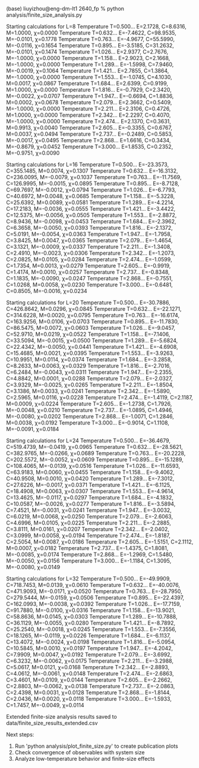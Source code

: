 (base) liuyizhou@eng-dm-lt1 2640_fp % python analysis/finite_size_analysis.py


Starting calculations for L=8
  Temperature T=0.500... E=2.1728, C=8.6316, M=1.0000, χ=0.0000
  Temperature T=0.632... E=-7.4622, C=98.9535, M=-0.0101, χ=0.1778
  Temperature T=0.763... E=-4.9677, C=55.5990, M=-0.0116, χ=0.1654
  Temperature T=0.895... E=-3.5185, C=31.2632, M=-0.0101, χ=0.1474
  Temperature T=1.026... E=2.9377, C=2.7676, M=-1.0000, χ=0.0000
  Temperature T=1.158... E=2.9023, C=2.1668, M=-1.0000, χ=0.0000
  Temperature T=1.289... E=-1.5998, C=7.9460, M=-0.0019, χ=0.1064
  Temperature T=1.421... E=2.7855, C=1.3864, M=-1.0000, χ=0.0000
  Temperature T=1.553... E=-1.0745, C=4.1030, M=0.0017, χ=0.0867
  Temperature T=1.684... E=2.6399, C=0.9199, M=1.0000, χ=0.0000
  Temperature T=1.816... E=-0.7929, C=2.3420, M=-0.0022, χ=0.0707
  Temperature T=1.947... E=-0.6694, C=1.8836, M=0.0002, χ=0.0678
  Temperature T=2.079... E=2.3662, C=0.5409, M=-1.0000, χ=0.0000
  Temperature T=2.211... E=2.3106, C=0.4726, M=1.0000, χ=0.0000
  Temperature T=2.342... E=2.2297, C=0.4070, M=-1.0000, χ=0.0000
  Temperature T=2.474... E=2.1370, C=0.3631, M=0.9913, χ=0.0040
  Temperature T=2.605... E=-0.3355, C=0.6767, M=0.0037, χ=0.0494
  Temperature T=2.737... E=-0.2489, C=0.5853, M=-0.0017, χ=0.0495
  Temperature T=2.868... E=1.6616, C=0.3434, M=-0.8679, χ=0.0452
  Temperature T=3.000... E=1.8535, C=0.2352, M=-0.9751, χ=0.0090

Starting calculations for L=16
  Temperature T=0.500... E=-23.3573, C=355.1485, M=0.0074, χ=0.1307
  Temperature T=0.632... E=-16.3132, C=236.0095, M=-0.0079, χ=0.1037
  Temperature T=0.763... E=-11.7569, C=126.9995, M=-0.0015, χ=0.0895
  Temperature T=0.895... E=-8.7128, C=69.7697, M=-0.0012, χ=0.0794
  Temperature T=1.026... E=-6.7793, C=40.6972, M=0.0048, χ=0.0685
  Temperature T=1.158... E=-5.3228, C=25.6392, M=0.0089, χ=0.0581
  Temperature T=1.289... E=-4.2214, C=17.2183, M=-0.0036, χ=0.0555
  Temperature T=1.421... E=-3.4422, C=12.5375, M=-0.0056, χ=0.0505
  Temperature T=1.553... E=-2.8872, C=8.9436, M=-0.0098, χ=0.0453
  Temperature T=1.684... E=-2.3962, C=6.3658, M=-0.0050, χ=0.0393
  Temperature T=1.816... E=-2.1372, C=5.0191, M=-0.0054, χ=0.0363
  Temperature T=1.947... E=-1.7958, C=3.8425, M=0.0047, χ=0.0365
  Temperature T=2.079... E=-1.4654, C=3.1321, M=-0.0009, χ=0.0337
  Temperature T=2.211... E=-1.3408, C=2.4910, M=-0.0023, χ=0.0306
  Temperature T=2.342... E=-1.2073, C=2.0825, M=0.0105, χ=0.0284
  Temperature T=2.474... E=-1.0599, C=1.7354, M=0.0013, χ=0.0279
  Temperature T=2.605... E=-0.9919, C=1.4174, M=0.0010, χ=0.0257
  Temperature T=2.737... E=-0.8348, C=1.1835, M=-0.0090, χ=0.0247
  Temperature T=2.868... E=-0.7551, C=1.0268, M=0.0058, χ=0.0230
  Temperature T=3.000... E=-0.6481, C=0.8505, M=-0.0016, χ=0.0234

Starting calculations for L=20
  Temperature T=0.500... E=-30.7886, C=426.8642, M=0.0296, χ=0.0845
  Temperature T=0.632... E=-22.1271, C=314.6228, M=0.0020, χ=0.0795
  Temperature T=0.763... E=-16.6174, C=163.9256, M=0.0106, χ=0.0703
  Temperature T=0.895... E=-11.7830, C=86.5475, M=0.0072, χ=0.0603
  Temperature T=1.026... E=-9.0457, C=52.9710, M=0.0219, χ=0.0522
  Temperature T=1.158... E=-7.1406, C=33.5094, M=-0.0015, χ=0.0500
  Temperature T=1.289... E=-5.6824, C=22.4342, M=-0.0050, χ=0.0441
  Temperature T=1.421... E=-4.6908, C=15.4685, M=0.0021, χ=0.0395
  Temperature T=1.553... E=-3.9263, C=10.9951, M=0.0114, χ=0.0374
  Temperature T=1.684... E=-3.2858, C=8.2633, M=0.0063, χ=0.0329
  Temperature T=1.816... E=-2.7016, C=6.2484, M=-0.0043, χ=0.0311
  Temperature T=1.947... E=-2.2355, C=4.8842, M=0.0001, χ=0.0288
  Temperature T=2.079... E=-2.0327, C=3.9329, M=-0.0025, χ=0.0265
  Temperature T=2.211... E=-1.8504, C=3.1386, M=0.0033, χ=0.0241
  Temperature T=2.342... E=-1.5890, C=2.5965, M=0.0116, χ=0.0228
  Temperature T=2.474... E=-1.4119, C=2.1187, M=0.0009, χ=0.0224
  Temperature T=2.605... E=-1.2738, C=1.7926, M=-0.0048, χ=0.0210
  Temperature T=2.737... E=-1.0895, C=1.4946, M=-0.0080, χ=0.0202
  Temperature T=2.868... E=-1.0071, C=1.2846, M=0.0038, χ=0.0192
  Temperature T=3.000... E=-0.9014, C=1.1108, M=-0.0091, χ=0.0184

Starting calculations for L=24
  Temperature T=0.500... E=-36.4679, C=519.4739, M=-0.0419, χ=0.0965
  Temperature T=0.632... E=-28.5621, C=382.9765, M=-0.0266, χ=0.0689
  Temperature T=0.763... E=-20.2228, C=202.5572, M=-0.0052, χ=0.0609
  Temperature T=0.895... E=-15.1289, C=108.4065, M=-0.0139, χ=0.0516
  Temperature T=1.026... E=-11.6593, C=63.9183, M=0.0060, χ=0.0455
  Temperature T=1.158... E=-9.4062, C=40.9508, M=0.0010, χ=0.0420
  Temperature T=1.289... E=-7.3012, C=27.6226, M=-0.0017, χ=0.0371
  Temperature T=1.421... E=-6.1125, C=18.4908, M=0.0063, χ=0.0307
  Temperature T=1.553... E=-4.9614, C=13.4625, M=-0.0117, χ=0.0297
  Temperature T=1.684... E=-4.1832, C=10.0587, M=-0.0026, χ=0.0277
  Temperature T=1.816... E=-3.5894, C=7.4521, M=-0.0031, χ=0.0241
  Temperature T=1.947... E=-3.0032, C=6.0219, M=0.0068, χ=0.0250
  Temperature T=2.079... E=-2.6063, C=4.6996, M=0.0105, χ=0.0225
  Temperature T=2.211... E=-2.2885, C=3.8111, M=0.0161, χ=0.0207
  Temperature T=2.342... E=-2.0402, C=3.0999, M=0.0058, χ=0.0194
  Temperature T=2.474... E=-1.8187, C=2.5054, M=0.0087, χ=0.0186
  Temperature T=2.605... E=-1.5151, C=2.1112, M=0.0007, χ=0.0182
  Temperature T=2.737... E=-1.4375, C=1.8081, M=-0.0085, χ=0.0174
  Temperature T=2.868... E=-1.2969, C=1.5480, M=-0.0050, χ=0.0156
  Temperature T=3.000... E=-1.1184, C=1.3095, M=-0.0080, χ=0.0149

Starting calculations for L=32
  Temperature T=0.500... E=-49.9909, C=718.7453, M=0.0139, χ=0.0610
  Temperature T=0.632... E=-40.0076, C=471.9093, M=-0.0171, χ=0.0520
  Temperature T=0.763... E=-28.7950, C=279.5444, M=-0.0159, χ=0.0506
  Temperature T=0.895... E=-22.4397, C=162.0993, M=-0.0038, χ=0.0392
  Temperature T=1.026... E=-17.7159, C=91.7880, M=-0.0100, χ=0.0316
  Temperature T=1.158... E=-13.9021, C=58.8636, M=0.0145, χ=0.0303
  Temperature T=1.289... E=-10.7888, C=36.1129, M=-0.0055, χ=0.0280
  Temperature T=1.421... E=-8.7892, C=25.2540, M=-0.0018, χ=0.0245
  Temperature T=1.553... E=-7.3556, C=18.1265, M=-0.0119, χ=0.0226
  Temperature T=1.684... E=-6.1137, C=13.4072, M=-0.0024, χ=0.0198
  Temperature T=1.816... E=-5.0954, C=10.5845, M=0.0010, χ=0.0197
  Temperature T=1.947... E=-4.2042, C=7.9909, M=0.0047, χ=0.0192
  Temperature T=2.079... E=-3.6992, C=6.3232, M=-0.0062, χ=0.0175
  Temperature T=2.211... E=-3.2988, C=5.0617, M=0.0121, χ=0.0168
  Temperature T=2.342... E=-2.8893, C=4.0612, M=-0.0061, χ=0.0148
  Temperature T=2.474... E=-2.6863, C=3.4601, M=0.0109, χ=0.0144
  Temperature T=2.605... E=-2.2662, C=2.8803, M=-0.0062, χ=0.0138
  Temperature T=2.737... E=-2.0863, C=2.4398, M=0.0031, χ=0.0128
  Temperature T=2.868... E=-1.8144, C=2.0436, M=0.0020, χ=0.0118
  Temperature T=3.000... E=-1.5933, C=1.7457, M=-0.0049, χ=0.0114

Extended finite-size analysis results saved to data/finite_size_results_extended.csv

Next steps:
1. Run 'python analysis/plot_finite_size.py' to create publication plots
2. Check convergence of observables with system size
3. Analyze low-temperature behavior and finite-size effects